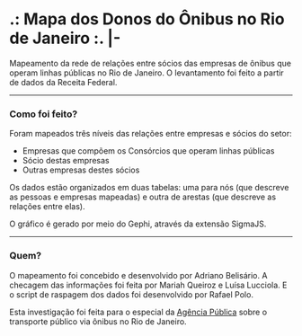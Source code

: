 # .: Mapa dos Donos do Ônibus no Rio de Janeiro :. |-

Mapeamento da rede de relações entre sócios das empresas de ônibus que operam linhas públicas no Rio de Janeiro. O levantamento foi feito a partir de dados da Receita Federal.

----

### Como foi feito?

Foram mapeados três níveis das relações entre empresas e sócios do setor:

- Empresas que compõem os Consórcios que operam linhas públicas
- Sócio destas empresas
- Outras empresas destes sócios

Os dados estão organizados em duas tabelas: uma para nós (que descreve as pessoas e empresas mapeadas) e outra de arestas (que descreve as relações entre elas).

O gráfico é gerado por meio do Gephi, através da extensão SigmaJS.


---

### Quem?

O mapeamento foi concebido e desenvolvido por Adriano Belisário. A checagem das informações foi feita por Mariah Queiroz e Luísa Lucciola. E o script de raspagem dos dados foi desenvolvido por Rafael Polo.

Esta investigação foi feita para o especial da [Agência Pública](http://apublica.org/) sobre o transporte público via ônibus no Rio de Janeiro.
